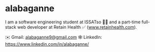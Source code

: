# alabaganne

I am a software engineering student at ISSATso 👨‍🎓 and a part-time full-stack web developer at Retain Health ✅ (www.retainhealth.com).

✉️ Gmail: alabaganne9@gmail.com
🕸️ LinkedIn: https://www.linkedin.com/in/alabaganne/
